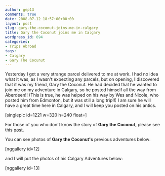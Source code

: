 ```yaml
---
author: gep13
comments: true
date: 2008-07-12 18:57:00+00:00
layout: post
slug: gary-the-coconut-joins-me-in-calgary
title: Gary the Coconut joins me in Calgary
wordpress_id: 694
categories:
- Trips Abroad
tags:
- Calgary
- Gary The Cocunut
---
```


Yesterday I got a very strange parcel delivered to me at work. I had no idea what it was, as I wasn't expecting any parcels, but on opening, I discovered that it was my friend, Gary the Coconut. He had decided that he wanted to join me on my adventure in Calgary, so he posted himself all the way from Aberdeen!! (This is true, he was helped on his way by Wes and Nicole, who posted him from Edmonton, but it was still a long trip!!) I am sure he will have a great time here in Calgary, and I will keep you posted on his antics.

[singlepic id=1221 w=320 h=240 float=]

For those of you who don't know the story of **Gary the Coconut**, please see this [post](http://www.gep13.co.uk/blog/?p=698).

You can see photos of **Gary the Coconut's** previous adventures below:

[nggallery id=12]

and I will put the photos of his Calgary Adventures below:

[nggallery id=13]
